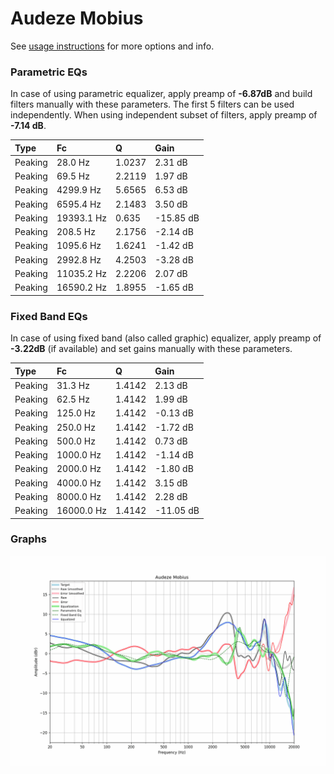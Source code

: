 # Audeze Mobius
See [usage instructions](https://github.com/jaakkopasanen/AutoEq#usage) for more options and info.

### Parametric EQs
In case of using parametric equalizer, apply preamp of **-6.87dB** and build filters manually
with these parameters. The first 5 filters can be used independently.
When using independent subset of filters, apply preamp of **-7.14 dB**.

| Type    | Fc         |      Q | Gain      |
|:--------|:-----------|:-------|:----------|
| Peaking | 28.0 Hz    | 1.0237 | 2.31 dB   |
| Peaking | 69.5 Hz    | 2.2119 | 1.97 dB   |
| Peaking | 4299.9 Hz  | 5.6565 | 6.53 dB   |
| Peaking | 6595.4 Hz  | 2.1483 | 3.50 dB   |
| Peaking | 19393.1 Hz | 0.635  | -15.85 dB |
| Peaking | 208.5 Hz   | 2.1756 | -2.14 dB  |
| Peaking | 1095.6 Hz  | 1.6241 | -1.42 dB  |
| Peaking | 2992.8 Hz  | 4.2503 | -3.28 dB  |
| Peaking | 11035.2 Hz | 2.2206 | 2.07 dB   |
| Peaking | 16590.2 Hz | 1.8955 | -1.65 dB  |

### Fixed Band EQs
In case of using fixed band (also called graphic) equalizer, apply preamp of **-3.22dB**
(if available) and set gains manually with these parameters.

| Type    | Fc         |      Q | Gain      |
|:--------|:-----------|:-------|:----------|
| Peaking | 31.3 Hz    | 1.4142 | 2.13 dB   |
| Peaking | 62.5 Hz    | 1.4142 | 1.99 dB   |
| Peaking | 125.0 Hz   | 1.4142 | -0.13 dB  |
| Peaking | 250.0 Hz   | 1.4142 | -1.72 dB  |
| Peaking | 500.0 Hz   | 1.4142 | 0.73 dB   |
| Peaking | 1000.0 Hz  | 1.4142 | -1.14 dB  |
| Peaking | 2000.0 Hz  | 1.4142 | -1.80 dB  |
| Peaking | 4000.0 Hz  | 1.4142 | 3.15 dB   |
| Peaking | 8000.0 Hz  | 1.4142 | 2.28 dB   |
| Peaking | 16000.0 Hz | 1.4142 | -11.05 dB |

### Graphs
![](./Audeze%20Mobius.png)